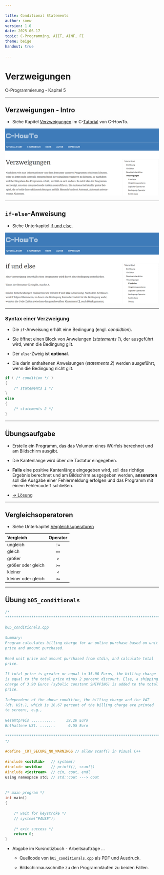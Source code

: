 ```yaml
---

title: Conditional Statements
author: soew
version: 1.0
date: 2025-06-17
topic: C-Programming, AIIT, AINF, FI
theme: beige
handout: true

---
```


# Verzweigungen

C-Programmierung - Kapitel 5

---

## Verzweigungen - Intro

- Siehe Kapitel [Verzweigungen](https://www.c-howto.de/tutorial/verzweigungen/) im C-[Tutorial](https://www.c-howto.de/tutorial) von C-HowTo.

![image](./_img/05-conditionals.png)

---

## `if`-`else`-Anweisung

- Siehe Unterkapitel [if und else](https://www.c-howto.de/tutorial/verzweigungen/if-und-else/).

![image](./_img/05-if-else-statement.png)

---

### Syntax einer Verzweigung

- Die `if`-Anweisung erhält eine Bedingung (engl. *condidtion*).

- Sie öffnet einen Block von Anweiungen (*statements 1*), der ausgeführt wird, wenn die Bedingung gilt.

- Der `else`-Zweig ist **optional**.

- Die darin enthaltenen Anweisungen (*statements 2*) werden ausgeführt, wenn die Bedingung nicht gilt.

```c++
if ( /* condition */ )
{
    /* statements 1 */
}
else
{
    /* statements 2 */
}
```

---

## Übungsaufgabe

- Erstelle ein Programm, das das Volumen eines Würfels berechnet und am Bildschirm ausgibt.

- Die Kantenlänge wird über die Tastatur eingegeben.

- **Falls** eine positive Kantenlänge eingegeben wird, soll das richtige Ergebnis berechnet und am Bildschirm ausgegeben werden, **ansonsten** soll die Ausgabe einer Fehlermeldung erfolgen und das Programm mit einem Fehlercode 1 schließen.

- [&rarr; Lösung](./c05_if-else-xrcs.md)

---

## Vergleichsoperatoren

- Siehe Unterkapitel [Vergleichsoperatoren](http://www.c-howto.de/tutorial/verzweigungen/vergleichsoperatoren/)

| Vergleich           | Operator |
| :------------------ | :------: |
| ungleich	          | `!=`     |
|    gleich           | `==`     |
| größer	          | `>`      |
| größer oder gleich  | `>=`     |
| kleiner             | `<`      |
| kleiner oder gleich | `<=`     |

---

## Übung `b05_conditionals`

```c
/*
************************************************************************
   
b05_conditionals.cpp

Summary:
Program calculates billing charge for an online purchase based on unit
price and amount purchased.

Read unit price and amount purchased from stdin, and calculate total
price.

If total price is greater or equal to 35.00 Euros, the billing charge
is equal to the total price minus 2 percent discount. Else, a shipping
charge of 3.90 Euros (sybolic constant SHIPPING) is added to the total
price.

Independent of the above condition, the billing charge and the VAT
(dt. USt.), which is 16.67 percent of the billing charge are printed
to screen:, e.g.,

Gesamtpreis ...........     39.20 Euro
Enthaltene USt. .......      6.55 Euro

************************************************************************
*/

#define _CRT_SECURE_NO_WARNINGS // allow scanf() in Visual C++

#include <cstdlib>   // system()
#include <cstdio>    // printf(), scanf()
#include <iostream>  // cin, cout, endl
using namespace std; // std::cout ---> cout


/* main program */
int main()
{
    
    /* wait for keystroke */
    // system("PAUSE");
    
    /* exit success */
    return 0;
}
```

- Abgabe im Kursnotizbuch - Arbeitsaufträge ...

  - Quellcode von `b05_conditionals.cpp` als PDF und Ausdruck.

  - Bildschirmausschnitte zu den Programmläufen zu beiden Fällen.

